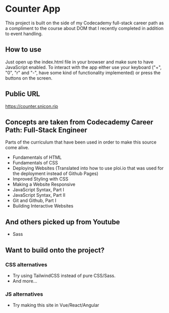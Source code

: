 # Counter App
This project is built on the side of my Codecademy full-stack career path as a compliment to the course about DOM that I recently completed in addition to event handling.

## How to use
Just open up the index.html file in your browser and make sure to have JavaScript enabled.
To interact with the app either use your keyboard ("+", "0", "r" and "-", have some kind of functionality implemented) or press the buttons on the screen.

## Public URL
https://counter.snicon.rip

## Concepts are taken from Codecademy Career Path: Full-Stack Engineer
Parts of the curriculum that have been used in order to make this source come alive.
+ Fundamentals of HTML
+ Fundamentals of CSS
+ Deploying Websites (Translated into how to use ploi.io that was used for the deployment instead of Github Pages)
+ Improved Styling with CSS
+ Making a Website Responsive
+ JavaScript Syntax, Part I
+ JavaScript Syntax, Part II
+ Git and Github, Part I
+ Building Interactive Websites
## And others picked up from Youtube
+ Sass

## Want to build onto the project?
### CSS alternatives
+ Try using TailwindCSS instead of pure CSS/Sass.
+ And more...

### JS alternatives
+ Try making this site in Vue/React/Angular